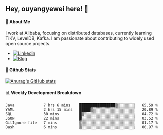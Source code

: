 ## Hey, ouyangyewei here! :wave:

#### :rocket: About Me
I work at Alibaba, focusing on distributed databases, currently learning TiKV, LevelDB, Kafka. I am passionate about contributing to widely used open source projects.

- [![Linkedin](https://img.shields.io/badge/LinkedIn-ouyangyewei-blue)](https://www.linkedin.com/in/ouyangyewei/)
- [![Blog](https://img.shields.io/badge/Blog-yeweiouyang-orange)](https://blog.csdn.net/yeweiouyang)

#### :star2: Github Stats
[![Anurag's GitHub stats](https://github-readme-stats.vercel.app/api?username=ouyangyewei&show_icons=true&cache_seconds=3600&theme=tokyonight)](https://github.com/anuraghazra/github-readme-stats)

#### :bar_chart: Weekly Development Breakdown
<!--START_SECTION:waka-->

```text
Java             7 hrs 6 mins    ████████████████▒░░░░░░░░   65.59 %
YAML             2 hrs 15 mins   █████▒░░░░░░░░░░░░░░░░░░░   20.89 %
SQL              30 mins         █▒░░░░░░░░░░░░░░░░░░░░░░░   04.72 %
JSON             22 mins         █░░░░░░░░░░░░░░░░░░░░░░░░   03.52 %
GitIgnore file   7 mins          ▒░░░░░░░░░░░░░░░░░░░░░░░░   01.17 %
Bash             6 mins          ▒░░░░░░░░░░░░░░░░░░░░░░░░   00.97 %
```

<!--END_SECTION:waka-->
